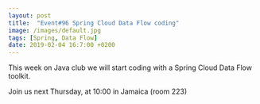 ```yaml
---
layout: post
title:  "Event#96 Spring Cloud Data Flow coding"
image: /images/default.jpg
tags: [Spring, Data Flow]
date: 2019-02-04 16:7:00 +0200
---
```


This week on Java club we will start coding with a Spring Cloud Data Flow toolkit.[]()

Join us next Thursday, at 10:00 in Jamaica (room 223)